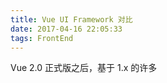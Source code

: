 ```yaml
---
title: Vue UI Framework 对比
date: 2017-04-16 22:05:33
tags: FrontEnd
---
```

Vue 2.0 正式版之后，基于 1.x 的许多
